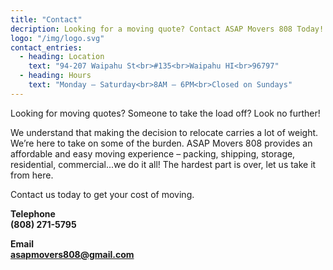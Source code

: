 ```yaml
---
title: "Contact"
decription: Looking for a moving quote? Contact ASAP Movers 808 Today!
logo: "/img/logo.svg"
contact_entries:
  - heading: Location
    text: "94-207 Waipahu St<br>#135<br>Waipahu HI<br>96797"
  - heading: Hours
    text: "Monday – Saturday<br>8AM – 6PM<br>Closed on Sundays"
---
```

Looking for moving quotes? Someone to take the load off? Look no further!  

We understand that making the decision to relocate carries a lot of weight. We’re here to take on some of the burden. ASAP Movers 808 provides an affordable and easy moving experience – packing, shipping, storage, residential, commercial...we do it all! The hardest part is over, let us take it from here.  

Contact us today to get your cost of moving.  

**Telephone**  
**(808) 271-5795**  

**Email**  
**asapmovers808@gmail.com**

